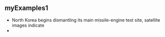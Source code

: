 ## myExamples1

- North Korea begins dismantling its main missile-engine test site, satellite images indicate
- 

